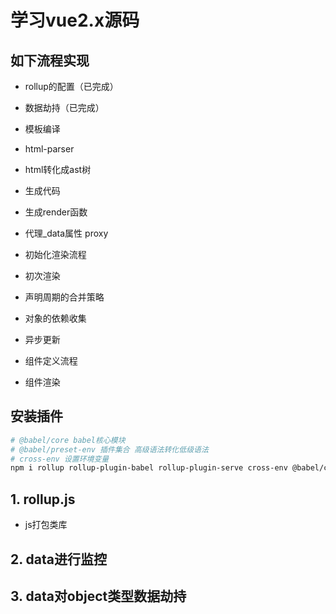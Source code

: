 # 学习vue2.x源码

## 如下流程实现

- rollup的配置（已完成）
- 数据劫持（已完成）

- 模板编译
- html-parser
- html转化成ast树
- 生成代码
- 生成render函数
- 代理_data属性 proxy
- 初始化渲染流程
- 初次渲染
- 声明周期的合并策略
- 对象的依赖收集
- 异步更新
- 组件定义流程
- 组件渲染

## 安装插件

```sh
# @babel/core babel核心模块
# @babel/preset-env 插件集合 高级语法转化低级语法
# cross-env 设置环境变量
npm i rollup rollup-plugin-babel rollup-plugin-serve cross-env @babel/core @babel/preset-env 
```

## 1. rollup.js

- js打包类库

## 2. data进行监控


## 3. data对object类型数据劫持



